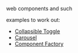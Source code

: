 web components and such



examples to work out:
 - [Collapsible Toggle](https://filamentgroup.github.io/wc-experiments/collapsible/)
 - [Carousel](https://filamentgroup.github.io/wc-experiments/snapper/) 
 - [Component Factory](https://filamentgroup.github.io/wc-experiments/factory/) 


